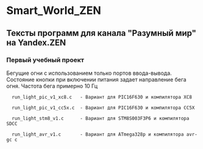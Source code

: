 # Smart_World_ZEN
## Тексты программ для канала "Разумный мир" на Yandex.ZEN

### Первый учебный проект

Бегущие огни с использованием только портов ввода-вывода. Состояние кнопки при включении питания задает направление бега огня.
Частота бега примерно 10 Гц
```
  run_light_pic_v1_xc8.c   - Вариант для PIC16F630 и компилятора XC8
  
  run_light_pic_v1_cc5x.c  - Вариант для PIC16F630 и компилятора CC5X
  
  run_light_stm8_v1.c      - Вариант для STM8S003F3P6 и компилятора SDCC
  
  run_light_avr_v1.c       - Вариант для ATmega328p и компилятора avr-gc c
```
